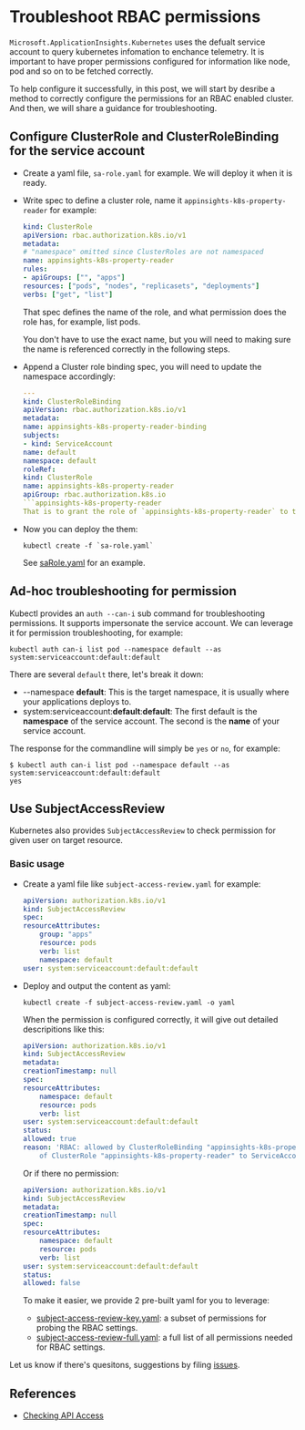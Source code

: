 # Troubleshoot RBAC permissions

`Microsoft.ApplicationInsights.Kubernetes` uses the defualt service account to query kubernetes infomation to enchance telemetry. It is important to have proper permissions configured for information like node, pod and so on to be fetched correctly.

To help configure it successfully, in this post, we will start by desribe a method to correctly configure the permissions for an RBAC enabled cluster. And then, we will share a guidance for troubleshooting.

## Configure ClusterRole and ClusterRoleBinding for the service account

* Create a yaml file, `sa-role.yaml` for example. We will deploy it when it is ready.

* Write spec to define a cluster role, name it `appinsights-k8s-property-reader` for example:
 
    ```yaml
    kind: ClusterRole
    apiVersion: rbac.authorization.k8s.io/v1
    metadata:
    # "namespace" omitted since ClusterRoles are not namespaced
    name: appinsights-k8s-property-reader
    rules:
    - apiGroups: ["", "apps"]
    resources: ["pods", "nodes", "replicasets", "deployments"]
    verbs: ["get", "list"]
    ```
    That spec defines the name of the role, and what permission does the role has, for example, list pods.

    You don't have to use the exact name, but you will need to making sure the name is referenced correctly in the following steps.

* Append a Cluster role binding spec, you will need to update the namespace accordingly:
    ```yaml
    ---
    kind: ClusterRoleBinding
    apiVersion: rbac.authorization.k8s.io/v1
    metadata:
    name: appinsights-k8s-property-reader-binding
    subjects:
    - kind: ServiceAccount
    name: default
    namespace: default
    roleRef:
    kind: ClusterRole
    name: appinsights-k8s-property-reader
    apiGroup: rbac.authorization.k8s.io
    ```appinsights-k8s-property-reader
    That is to grant the role of `appinsights-k8s-property-reader` to the default service account.
    
* Now you can deploy the them:

    ```shell
    kubectl create -f `sa-role.yaml`
    ```
    See [saRole.yaml](../examples/BasicUsage_clr21_RBAC/k8s/saRole.yaml) for an example.

## Ad-hoc troubleshooting for permission

Kubectl provides an `auth --can-i` sub command for troubleshooting permissions. It supports impersonate the service account. We can leverage it for permission troubleshooting, for example:

```shell
kubectl auth can-i list pod --namespace default --as system:serviceaccount:default:default
```

There are several `default` there, let's break it down:

* --namespace **default**: This is the target namespace, it is usually where your applications deploys to.
* system:serviceaccount:**default**:**default**: The first default is the **namespace** of the service account. The second is the **name** of your service account.

The response for the commandline will simply be `yes` or `no`, for example:

```shell
$ kubectl auth can-i list pod --namespace default --as system:serviceaccount:default:default
yes
```

## Use SubjectAccessReview

Kubernetes also provides `SubjectAccessReview` to check permission for given user on target resource.

### Basic usage

* Create a yaml file like `subject-access-review.yaml` for example:

    ```yaml
    apiVersion: authorization.k8s.io/v1
    kind: SubjectAccessReview
    spec:
    resourceAttributes:
        group: "apps"
        resource: pods
        verb: list
        namespace: default
    user: system:serviceaccount:default:default
    ```
* Deploy and output the content as yaml:

    ```shell
    kubectl create -f subject-access-review.yaml -o yaml
    ```
    When the permission is configured correctly, it will give out detailed descripitions like this:

    ```yaml
    apiVersion: authorization.k8s.io/v1
    kind: SubjectAccessReview
    metadata:
    creationTimestamp: null
    spec:
    resourceAttributes:
        namespace: default
        resource: pods
        verb: list
    user: system:serviceaccount:default:default
    status:
    allowed: true
    reason: 'RBAC: allowed by ClusterRoleBinding "appinsights-k8s-property-reader-binding"
        of ClusterRole "appinsights-k8s-property-reader" to ServiceAccount "default/default"'
    ```

    Or if there no permission:
    
    ```yaml
    apiVersion: authorization.k8s.io/v1
    kind: SubjectAccessReview
    metadata:
    creationTimestamp: null
    spec:
    resourceAttributes:
        namespace: default
        resource: pods
        verb: list
    user: system:serviceaccount:default:default
    status:
    allowed: false
    ```

    To make it easier, we provide 2 pre-built yaml for you to leverage:

    * [subject-access-review-key.yaml](./subject-access-review-key.yaml): a subset of permissions for probing the RBAC settings.
    * [subject-access-review-full.yaml](./subject-access-review-full.yaml): a full list of all permissions needed for RBAC settings.

Let us know if there's quesitons, suggestions by filing [issues](https://github.com/microsoft/ApplicationInsights-Kubernetes/issues).

## References

* [Checking API Access](https://kubernetes.io/docs/reference/access-authn-authz/authorization/#checking-api-access)
